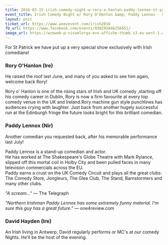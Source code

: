 ```yaml
---
title: 2016-03-15-irish-comedy-night-w-rory-o-hanlon-paddy-lennox-st-patrick-special
event_title: Irish Comedy Night w/ Rory O'Hanlon &amp; Paddy Lennox - St Patrick Special
layout: post
ticket_url: https://www.weezevent.com/irish2016
fb_url: https://www.facebook.com/events/938292846256651/
image_url: https://wzeweb-p-visuelorga-evn-affiche-thumb.s3-eu-west-1.amazonaws.com/affiche_156599.thumb53700.1456481584.jpg
---
```


For St Patrick we have put up a very special show exclusively with Irish comedians!

### Rory O'Hanlon (Ire)
He raised the roof last June, and many of you asked to see him again, welcome back Rory!

Rory o' Hanlon is one of the rising stars of Irish and UK comedy ,starting off his comedy career in Dublin, Rory is now a firm favourite at every top comedy venue in the UK and Ireland.Rory machine gun style punchlines has audiences crying with laughter. Just back from another hugely successful run at the Edinburgh fringe the future looks bright for this brilliant comedian.

### Paddy Lennox (Nir)
Another comedian you requested back, after his memorable performance last July!

Paddy Lennox is a stand-up comedian and actor.  
He has worked at The Shakespeare's Globe Theatre with Mark Rylance, slipped off this mortal coil in Holby City and been pulled faces in many television commercials across the EU.  
Paddy earns a crust on the UK Comedy Circuit and plays all the great clubs: The Comedy Store, Jongleurs, The Glee Club, The Stand, Barnstormers and many other clubs.

_"A scream..."_ &mdash; The Telegraph

_"Northern Irishman Paddy Lennox has some extremely funny material. I'm sure this guy has a great future."_ &mdash; one4review.com

### David Hayden (Ire)
An Irish living in Antwerp, David regularly performs or MC's at our comedy Nights. He'll be the host of the evening.

